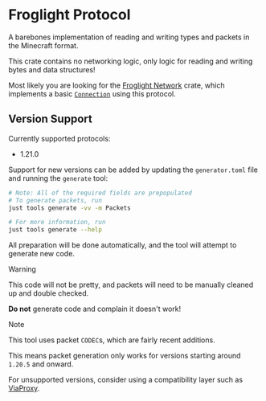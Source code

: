 # Froglight Protocol

A barebones implementation of reading and writing types and packets in the Minecraft format.

This crate contains no networking logic, only logic for reading and writing bytes and data structures!

Most likely you are looking for the [Froglight Network](../froglight-network/) crate, which implements a basic [`Connection`](../froglight-network/src/connection/mod.rs) using this protocol.

## Version Support

Currently supported protocols:
 - 1.21.0

Support for new versions can be added by updating the `generator.toml` file and running the `generate` tool:
```bash
# Note: All of the required fields are prepopulated
# To generate packets, run
just tools generate -vv -m Packets

# For more information, run
just tools generate --help
```

All preparation will be done automatically, and the tool will attempt to generate new code.

> [!Warning]
> This code will not be pretty, and packets will need to be manually cleaned up and double checked.
> 
> **Do not** generate code and complain it doesn't work!

> [!Note]
> This tool uses packet `CODEC`s, which are fairly recent additions.
>
> This means packet generation only works for versions starting around `1.20.5` and onward.
>
> For unsupported versions, consider using a compatibility layer such as [ViaProxy](`https://github.com/ViaVersion/ViaProxy`).

